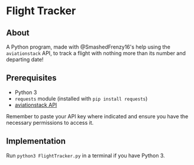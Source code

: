 # Flight Tracker

## About

A Python program, made with @SmashedFrenzy16's help using the `aviationstack` API, to track a flight with nothing more than its number and departing date!

## Prerequisites

- Python 3
- `requests` module (installed with `pip install requests`)
- [aviationstack API](https://aviationstack.com/product)

Remember to paste your API key where indicated and ensure you have the necessary permissions to access it.

## Implementation

Run `python3 FlightTracker.py` in a terminal if you have Python 3.

